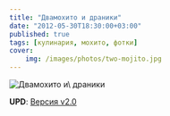 ```yaml
---
title: "Двамохито и драники"
date: "2012-05-30T18:30:00+03:00"
published: true
tags: [кулинария, мохито, фотки]
cover:
    img: /images/photos/two-mojito.jpg
---
```


![Двамохито и\ драники](/images/photos/two-mojito.jpg "Двамохито и драники")

**UPD**: [Версия v2.0](/post/twomojito2/)
